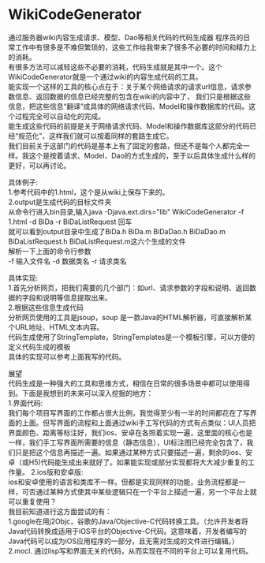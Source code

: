 # WikiCodeGenerator
通过服务器wiki内容生成请求、模型、Dao等相关代码的代码生成器
程序员的日常工作中有很多是不难但繁琐的，这些工作给我带来了很多不必要的时间和精力上的消耗。<br>
有很多方法可以减轻这些不必要的消耗，代码生成就是其中一个。这个WikiCodeGenerator就是一个通过wiki的内容生成代码的工具。<br>
能实现一个这样的工具的核心点在于：关于某个网络请求的请求url信息，请求参数信息、返回数据的信息已经完整的包含在wiki的内容中了，
我们只是根据这些信息，把这些信息“翻译”成具体的网络请求代码、Model和操作数据库的代码。这个过程完全可以自动化的完成。<br>
能生成这些代码的前提是关于网络请求代码、Model和操作数据库这部分的代码已经“规范化”，这样我们就可以按着同样的套路生成它。<br>
我们目前关于这部门的代码是基本上有了固定的套路，但还不是每个人都完全一样。我这个是按着请求、Model、Dao的方式生成的，至于以后具体生成什么样的更好，可以再讨论。<br>

具体例子:<br>
1.参考代码中的1.html，这个是从wiki上保存下来的。<br>
2.output是生成代码的目标文件夹<br>
从命令行进入bin目录,输入java -Djava.ext.dirs="lib" WikiCodeGenerator -f 1.html -d BiDa -r BiDaListRequest 回车<br>
就可以看到output目录中生成了BiDa.h BiDa.m BiDaDao.h BiDaDao.m BiDaListRequest.h BiDaListRequest.m这六个生成的文件<br>
解析一下上面的命令行参数<br>
-f 输入文件名 -d 数据类名 -r 请求类名<br>

具体实现:<br>
1.首先分析网页，把我们需要的几个部门：如url、请求参数的字段和说明、返回数据的字段和说明等信息提取出来。<br>
2.根据这些信息生成代码<br>
分析网页使用的工具是jsoup，soup 是一款Java的HTML解析器，可直接解析某个URL地址、HTML文本内容。<br>
代码生成使用了StringTemplate，StringTemplates是一个模板引擎，可以方便的定义代码生成的模板<br>
具体的实现可以参考上面我写的代码。<br>

展望<br>
代码生成是一种强大的工具和思维方式，相信在日常的很多场景中都可以使用得到。下面是我想到的未来可以深入挖掘的地方：<br>
1.界面代码:<br>
我们每个项目写界面的工作都占很大比例，我觉得至少有一半的时间都花在了写界面的上面。但写界面的流程和上面通过wiki手工写代码的方式有点类似：UI人员把界面颜色、距离等标注好，我们ios、安卓在各照着实现一遍，这里面的核心也是一样，我们手工写界面所需要的信息（静态信息），UI标注图已经完全包含了，我们只是把这个信息再描述一遍。如果通过某种方式只要描述一遍，剩余的ios、安卓（或H5)代码能生成出来就好了。如果能实现或部分实现都将大大减少重复的工作量。
2.ios版和安卓版:<br>
ios和安卓使用的语言和类库不一样。但都是实现同样的功能，业务流程都是一样，可否通过某种方式使其中某些逻辑只在一个平台上描述一遍，另一个平台上就可以重复使用？<br>
我目前知道进行这方面尝试的有：<br>
1.google在用j2Objc，谷歌的Java/Objective-C代码转换工具。（允许开发者将Java代码转换成适用于iOS平台的Objective-C代码。这意味着，开发者编写的Java代码可以成为iOS应用程序的一部分，且无需对生成的文件进行编辑。）
2.mocl. 通过lisp写和界面无关的代码，从而实现在不同的平台上可以复用代码。
